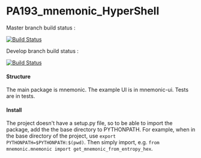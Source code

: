 # PA193_mnemonic_HyperShell

Master branch build status :

[![Build Status](https://travis-ci.com/zrtYouyou/PA193_mnemonic_HyperShell.svg?branch=master)](https://travis-ci.com/zrtYouyou/PA193_mnemonic_HyperShell)

Develop branch build status :

[![Build Status](https://travis-ci.com/zrtYouyou/PA193_mnemonic_HyperShell.svg?branch=develop)](https://travis-ci.com/zrtYouyou/PA193_mnemonic_HyperShell)

#### Structure
The main package is mnemonic. The example UI is in mnemonic-ui. Tests are in tests.

#### Install
The project doesn't have a setup.py file, so to be able to import the package, add the the base directory to PYTHONPATH. 
For example, when in the base directory of the project, use `export PYTHONPATH=$PYTHONPATH:$(pwd)`. Then simply import, e.g. `from mnemonic.mnemonic import get_mnemonic_from_entropy_hex`.
